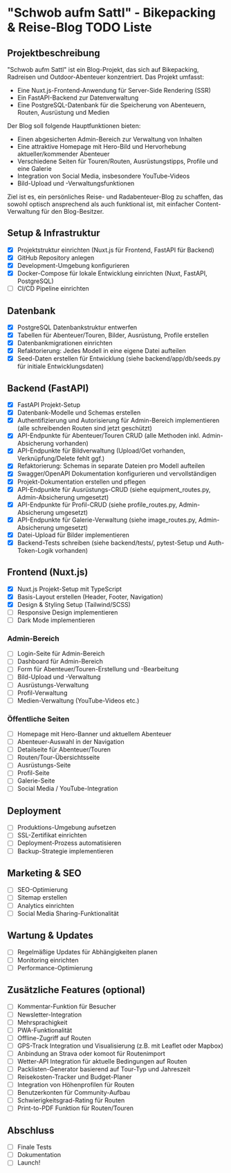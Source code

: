 # "Schwob aufm Sattl" - Bikepacking & Reise-Blog TODO Liste

## Projektbeschreibung
"Schwob aufm Sattl" ist ein Blog-Projekt, das sich auf Bikepacking, Radreisen und Outdoor-Abenteuer konzentriert. Das Projekt umfasst:
- Eine Nuxt.js-Frontend-Anwendung für Server-Side Rendering (SSR)
- Ein FastAPI-Backend zur Datenverwaltung
- Eine PostgreSQL-Datenbank für die Speicherung von Abenteuern, Routen, Ausrüstung und Medien

Der Blog soll folgende Hauptfunktionen bieten:
- Einen abgesicherten Admin-Bereich zur Verwaltung von Inhalten
- Eine attraktive Homepage mit Hero-Bild und Hervorhebung aktueller/kommender Abenteuer
- Verschiedene Seiten für Touren/Routen, Ausrüstungstipps, Profile und eine Galerie
- Integration von Social Media, insbesondere YouTube-Videos
- Bild-Upload und -Verwaltungsfunktionen

Ziel ist es, ein persönliches Reise- und Radabenteuer-Blog zu schaffen, das sowohl optisch ansprechend als auch funktional ist, mit einfacher Content-Verwaltung für den Blog-Besitzer.

## Setup & Infrastruktur
- [x] Projektstruktur einrichten (Nuxt.js für Frontend, FastAPI für Backend)
- [x] GitHub Repository anlegen
- [x] Development-Umgebung konfigurieren
- [x] Docker-Compose für lokale Entwicklung einrichten (Nuxt, FastAPI, PostgreSQL)
- [ ] CI/CD Pipeline einrichten

## Datenbank
- [x] PostgreSQL Datenbankstruktur entwerfen
- [x] Tabellen für Abenteuer/Touren, Bilder, Ausrüstung, Profile erstellen
- [x] Datenbankmigrationen einrichten
- [x] Refaktorierung: Jedes Modell in eine eigene Datei aufteilen
- [x] Seed-Daten erstellen für Entwicklung (siehe backend/app/db/seeds.py für initiale Entwicklungsdaten)

## Backend (FastAPI)
- [x] FastAPI Projekt-Setup
- [x] Datenbank-Modelle und Schemas erstellen
- [x] Authentifizierung und Autorisierung für Admin-Bereich implementieren (alle schreibenden Routen sind jetzt geschützt)
- [x] API-Endpunkte für Abenteuer/Touren CRUD (alle Methoden inkl. Admin-Absicherung vorhanden)
- [x] API-Endpunkte für Bildverwaltung (Upload/Get vorhanden, Verknüpfung/Delete fehlt ggf.)
- [x] Refaktorierung: Schemas in separate Dateien pro Modell aufteilen
- [x] Swagger/OpenAPI Dokumentation konfigurieren und vervollständigen
- [x] Projekt-Dokumentation erstellen und pflegen
- [x] API-Endpunkte für Ausrüstungs-CRUD (siehe equipment_routes.py, Admin-Absicherung umgesetzt)
- [x] API-Endpunkte für Profil-CRUD (siehe profile_routes.py, Admin-Absicherung umgesetzt)
- [x] API-Endpunkte für Galerie-Verwaltung (siehe image_routes.py, Admin-Absicherung umgesetzt)
- [x] Datei-Upload für Bilder implementieren
- [x] Backend-Tests schreiben (siehe backend/tests/, pytest-Setup und Auth-Token-Logik vorhanden)

## Frontend (Nuxt.js)
- [x] Nuxt.js Projekt-Setup mit TypeScript
- [x] Basis-Layout erstellen (Header, Footer, Navigation)
- [x] Design & Styling Setup (Tailwind/SCSS)
- [ ] Responsive Design implementieren
- [ ] Dark Mode implementieren

### Admin-Bereich
- [ ] Login-Seite für Admin-Bereich
- [ ] Dashboard für Admin-Bereich
- [ ] Form für Abenteuer/Touren-Erstellung und -Bearbeitung
- [ ] Bild-Upload und -Verwaltung
- [ ] Ausrüstungs-Verwaltung
- [ ] Profil-Verwaltung
- [ ] Medien-Verwaltung (YouTube-Videos etc.)

### Öffentliche Seiten
- [ ] Homepage mit Hero-Banner und aktuellem Abenteuer
- [ ] Abenteuer-Auswahl in der Navigation
- [ ] Detailseite für Abenteuer/Touren
- [ ] Routen/Tour-Übersichtsseite
- [ ] Ausrüstungs-Seite
- [ ] Profil-Seite
- [ ] Galerie-Seite
- [ ] Social Media / YouTube-Integration

## Deployment
- [ ] Produktions-Umgebung aufsetzen
- [ ] SSL-Zertifikat einrichten
- [ ] Deployment-Prozess automatisieren
- [ ] Backup-Strategie implementieren

## Marketing & SEO
- [ ] SEO-Optimierung
- [ ] Sitemap erstellen
- [ ] Analytics einrichten
- [ ] Social Media Sharing-Funktionalität

## Wartung & Updates
- [ ] Regelmäßige Updates für Abhängigkeiten planen
- [ ] Monitoring einrichten
- [ ] Performance-Optimierung

## Zusätzliche Features (optional)
- [ ] Kommentar-Funktion für Besucher
- [ ] Newsletter-Integration
- [ ] Mehrsprachigkeit
- [ ] PWA-Funktionalität
- [ ] Offline-Zugriff auf Routen
- [ ] GPS-Track Integration und Visualisierung (z.B. mit Leaflet oder Mapbox)
- [ ] Anbindung an Strava oder komoot für Routenimport
- [ ] Wetter-API Integration für aktuelle Bedingungen auf Routen
- [ ] Packlisten-Generator basierend auf Tour-Typ und Jahreszeit
- [ ] Reisekosten-Tracker und Budget-Planer
- [ ] Integration von Höhenprofilen für Routen
- [ ] Benutzerkonten für Community-Aufbau
- [ ] Schwierigkeitsgrad-Rating für Routen
- [ ] Print-to-PDF Funktion für Routen/Touren

## Abschluss
- [ ] Finale Tests
- [ ] Dokumentation
- [ ] Launch!
